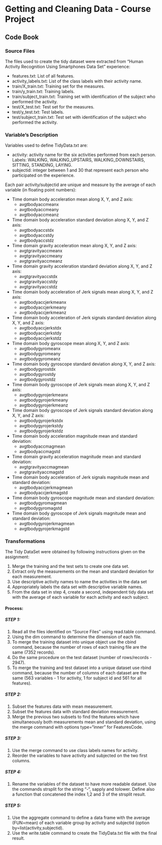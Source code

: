 # Getting and Cleaning Data - Course Project

## Code Book

### Source Files

The files used to create the tidy dataset were extracted from “Human Activity Recognition Using Smartphones Data Set” experience:
* features.txt: List of all features.
* activity_labels.txt: List of the class labels with their activity name.
* train/X_train.txt: Training set for the measures.
* train/y_train.txt: Training labels.
* train/subject_train.txt: Training set with identification of the subject who performed the activity.
* test/X_test.txt: Test set for the measures.
* test/y_test.txt: Test labels.
* test/subject_train.txt: Test set with identification of the subject who performed the activity.

### Variable’s Description

Variables used to define TidyData.txt are:
* activity: activity name for the six activities performed from each person. 
  Labels: WALKING, WALKING_UPSTAIRS, WALKING_DOWNSTAIRS, SITTING, STANDING, LAYING.
* subjectid: integer between 1 and 30 that represent each person who participated on the experience.

Each pair activity/subjectid are unique and measure by the average of each variable (in floating point numbers):
* Time domain body acceleration mean along X, Y, and Z axis:
  * avgtbodyaccmeanx 
  * avgtbodyaccmeany 
  * avgtbodyaccmeanz 
* Time domain body acceleration standard deviation along X, Y, and Z axis:
  * avgtbodyaccstdx 
  * avgtbodyaccstdy 
  * avgtbodyaccstdz 
* Time domain gravity acceleration mean along X, Y, and Z axis:
  * avgtgravityaccmeanx 
  * avgtgravityaccmeany 
  * avgtgravityaccmeanz 
* Time domain gravity acceleration standard deviation along X, Y, and Z axis:
  * avgtgravityaccstdx 
  * avgtgravityaccstdy 
  * avgtgravityaccstdz 
* Time domain body acceleration of Jerk signals mean along X, Y, and Z axis:
  * avgtbodyaccjerkmeanx 
  * avgtbodyaccjerkmeany 
  * avgtbodyaccjerkmeanz 
* Time domain body acceleration of Jerk signals standard deviation along X, Y, and Z axis:
  * avgtbodyaccjerkstdx 
  * avgtbodyaccjerkstdy 
  * avgtbodyaccjerkstdz 
* Time domain body gyroscope mean along X, Y, and Z axis:
  * avgtbodygyromeanx 
  * avgtbodygyromeany
  * avgtbodygyromeanz 
* Time domain body gyroscope standard deviation along X, Y, and Z axis:
  * avgtbodygyrostdx 
  * avgtbodygyrostdy 
  * avgtbodygyrostdz 
* Time domain body gyroscope of Jerk signals mean along X, Y, and Z axis:
  * avgtbodygyrojerkmeanx 
  * avgtbodygyrojerkmeany 
  * avgtbodygyrojerkmeanz 
* Time domain body gyroscope of Jerk signals standard deviation along X, Y, and Z axis:
  * avgtbodygyrojerkstdx 
  * avgtbodygyrojerkstdy 
  * avgtbodygyrojerkstdz
* Time domain body acceleration magnitude mean and standard deviation:
  * avgtbodyaccmagmean 
  * avgtbodyaccmagstd 
* Time domain gravity acceleration magnitude mean and standard deviation:
  * avgtgravityaccmagmean 
  * avgtgravityaccmagstd 
* Time domain body acceleration of Jerk signals magnitude mean and standard deviation:
  * avgtbodyaccjerkmagmean 
  * avgtbodyaccjerkmagstd 
* Time domain body gyroscope magnitude mean and standard deviation:
  * avgtbodygyromagmean 
  * avgtbodygyromagstd 
* Time domain body gyroscope of Jerk signals magnitude mean and standard deviation:
  * avgtbodygyrojerkmagmean 
  * avgtbodygyrojerkmagstd 

### Transformations

The Tidy DataSet were obtained by following instructions given on the assignment:
1. Merge the training and the test sets to create one data set.
2. Extract only the measurements on the mean and standard deviation for each measurement. 
3. Use descriptive activity names to name the activities in the data set
4. Appropriately labels the data set with descriptive variable names. 
5. From the data set in step 4, create a second, independent tidy data set with the average of each variable for each activity and each subject.

#### Process:

##### STEP 1: 
1. Read all the files identified on “Source Files” using read.table command.
2. Using the dim command to determine the dimension of each file.
3. To merge the training dataset into unique object use the cbind command, because the number of rows of each training file are the same (7352 records).
4. Do the same procedure on the test dataset (number of rows/records - 2947).
5. To merge the training and test dataset into a unique dataset use rbind command, because the number of columns of each dataset are the same (563 variables - 1 for activity, 1 for subject id and 561 for all features).

##### STEP 2: 
1. Subset the features data with mean measurement.
2. Subset the features data with standard deviation measurement.
3. Merge the previous two subsets to find the features which have simultaneously both measurements mean and standard deviation, using the merge command with options type=“inner” for FeaturesCode.
 
##### STEP 3: 
1. Use the merge command to use class labels names for activity.
2. Reorder the variables to have activity and subjected on the two first columns.

##### STEP 4:
1. Rename the variables of the dataset to have more readable dataset. Use the commands strsplit for the string “-“, sapply and tolower. Define also a function that concatened the index 1,2 and 3 of the strsplit result.

##### STEP 5:
1. Use the aggregate command to define a data frame with the average (FUN=mean) of each variable group by activity and subjectid (option by=list(activity,subjectid).
2. Use the write.table command to create the TidyData.txt file with the final result.
